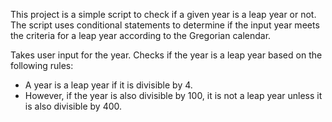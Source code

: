 This project is a simple script to check if a given year is a leap year or not.
The script uses conditional statements to determine if the input year meets the criteria for a leap year according to the Gregorian calendar.

Takes user input for the year.
Checks if the year is a leap year based on the following rules:
  - A year is a leap year if it is divisible by 4.
  - However, if the year is also divisible by 100, it is not a leap year unless it is also divisible by 400.
